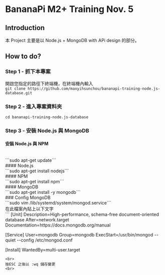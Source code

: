 # BananaPi M2+ Training Nov. 5

## Introduction
本 Project 主要是以 Node.js + MongoDB with APi design 的部分。

## How to do?

### Step 1 - 抓下本專案
開啟您指定的路徑下終端機，在終端機內輸入
<br>
```git clone https://github.com/maxyihsunchou/bananapi-training-node.js-database.git```

### Step 2 - 進入專案資料夾
```cd bananapi-training-node.js-database```

### Step 3 - 安裝 Node.js 與 MongoDB
#### 安裝 Node.js 與 NPM
<br>
```sudo apt-get update```
<br>
#### Node.js
<br>
```sudo apt-get install nodejs```
<br>
#### NPM
<br>
```sudo apt-get install npm```
<br>
#### MongoDB
<br>
```sudo apt-get install -y mongodb```
<br>
### Config MongoDB
<br>
```sudo vim /lib/systemd/system/mongod.service```
<br>
在此檔案內貼上以下文字
<br>
```
[Unit]
Description=High-performance, schema-free document-oriented database
After=network.target
Documentation=https://docs.mongodb.org/manual

[Service]
User=mongodb
Group=mongodb
ExecStart=/usr/bin/mongod --quiet --config /etc/mongod.conf

[Install]
WantedBy=multi-user.target
```
<br>
按ESC 之後以 :wq 儲存變更
<br>
